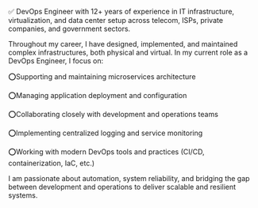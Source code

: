 ✅ DevOps Engineer with 12+ years of experience in IT infrastructure, virtualization, and data center setup across telecom, ISPs, private companies, and government sectors.

Throughout my career, I have designed, implemented, and maintained complex infrastructures, both physical and virtual. In my current role as a DevOps Engineer, I focus on:

⭕Supporting and maintaining microservices architecture

⭕Managing application deployment and configuration

⭕Collaborating closely with development and operations teams

⭕Implementing centralized logging and service monitoring

⭕Working with modern DevOps tools and practices (CI/CD, containerization, IaC, etc.)


I am passionate about automation, system reliability, and bridging the gap between development and operations to deliver scalable and resilient systems.